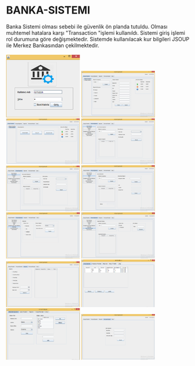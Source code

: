 # BANKA-SISTEMI
Banka Sistemi olması sebebi ile güvenlik ön planda tutuldu. Olması muhtemel hatalara karşı "Transaction "işlemi kullanıldı. Sistemi giriş işlemi rol durumuna göre değişmektedir. Sistemde kullanılacak kur bilgileri JSOUP ile Merkez Bankasından çekilmektedir.
<br><br>
		<a href="https://github.com/mbayindirli/BANKA-SISTEMI/blob/master/EkranGoruntuleri/1.png">
<img src="https://github.com/mbayindirli/BANKA-SISTEMI/blob/master/EkranGoruntuleri/1.png" width="200" style="max-width:100%;"></a>
		<a href="https://github.com/mbayindirli/BANKA-SISTEMI/blob/master/EkranGoruntuleri/2.png">
<img src="https://github.com/mbayindirli/BANKA-SISTEMI/blob/master/EkranGoruntuleri/2.png" width="200" style="max-width:100%;"></a>
		<a href="https://github.com/mbayindirli/BANKA-SISTEMI/blob/master/EkranGoruntuleri/3.png">
<img src="https://github.com/mbayindirli/BANKA-SISTEMI/blob/master/EkranGoruntuleri/3.png" width="200" style="max-width:100%;"></a>
		<a href="https://github.com/mbayindirli/BANKA-SISTEMI/blob/master/EkranGoruntuleri/4.png">
<img src="https://github.com/mbayindirli/BANKA-SISTEMI/blob/master/EkranGoruntuleri/4.png" width="200" style="max-width:100%;"></a>
		<a href="https://github.com/mbayindirli/BANKA-SISTEMI/blob/master/EkranGoruntuleri/5.png">
<img src="https://github.com/mbayindirli/BANKA-SISTEMI/blob/master/EkranGoruntuleri/5.png" width="200" style="max-width:100%;"></a>
		<a href="https://github.com/mbayindirli/BANKA-SISTEMI/blob/master/EkranGoruntuleri/6.png">
<img src="https://github.com/mbayindirli/BANKA-SISTEMI/blob/master/EkranGoruntuleri/6.png" width="200" style="max-width:100%;"></a>
		<a href="https://github.com/mbayindirli/BANKA-SISTEMI/blob/master/EkranGoruntuleri/7 (1).png">
<img src="https://github.com/mbayindirli/BANKA-SISTEMI/blob/master/EkranGoruntuleri/7 (1).png" width="200" style="max-width:100%;"></a>
		<a href="https://github.com/mbayindirli/BANKA-SISTEMI/blob/master/EkranGoruntuleri/8.png">
<img src="https://github.com/mbayindirli/BANKA-SISTEMI/blob/master/EkranGoruntuleri/8.png" width="200" style="max-width:100%;"></a>
		<a href="https://github.com/mbayindirli/BANKA-SISTEMI/blob/master/EkranGoruntuleri/9.png">
<img src="https://github.com/mbayindirli/BANKA-SISTEMI/blob/master/EkranGoruntuleri/9.png" width="200" style="max-width:100%;"></a>
		<a href="https://github.com/mbayindirli/BANKA-SISTEMI/blob/master/EkranGoruntuleri/10.png">
<img src="https://github.com/mbayindirli/BANKA-SISTEMI/blob/master/EkranGoruntuleri/10.png" width="200" style="max-width:100%;"></a>
		<a href="https://github.com/mbayindirli/BANKA-SISTEMI/blob/master/EkranGoruntuleri/11.png">
<img src="https://github.com/mbayindirli/BANKA-SISTEMI/blob/master/EkranGoruntuleri/11.png" width="200" style="max-width:100%;"></a>
		<a href="https://github.com/mbayindirli/BANKA-SISTEMI/blob/master/EkranGoruntuleri/12.png">
<img src="https://github.com/mbayindirli/BANKA-SISTEMI/blob/master/EkranGoruntuleri/12.png" width="200" style="max-width:100%;"></a>
		
        
        		
        
